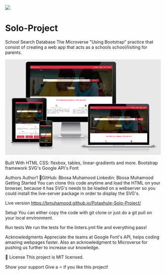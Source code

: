 ![](https://img.shields.io/badge/Microverse-blueviolet)
# Solo-Project

School Search Database
The Microverse "Using Bootstrap" practice that consist of creating a web app that acts as a schools school/lisiting for parents. 

![screenshot](./images/screenshot.png)

Built With
HTML
CSS: flexbox, tables, linear-gradients and more.
Bootstrap framework
SVG's
Google API's Font

Authors
Author1
👤GitHub: Bbosa Muhamood
Linkedin: Bbosa Muhamood
Getting Started
You can clone this code anytime and load the HTML on your browser, because it has SVG's needs to be loaded on a webserver so you could install the live-server package in order to display the SVG's.

Live version
https://bmuhamood.github.io/Potashule-Solo-Project/

Setup
You can either copy the code with git clone or just do a git pull on your local environment.

Run tests
We run the tests for the linters.yml file and everything pass!

Acknowledgments
Appreciate the teams at Google Font's API, helps coding amazing webpages faster. Also an acknowledgment to Microverse for pushing us further to increase our knowledge.

📝 License
This project is MIT licensed.

Show your support
Give a ⭐️ if you like this project!